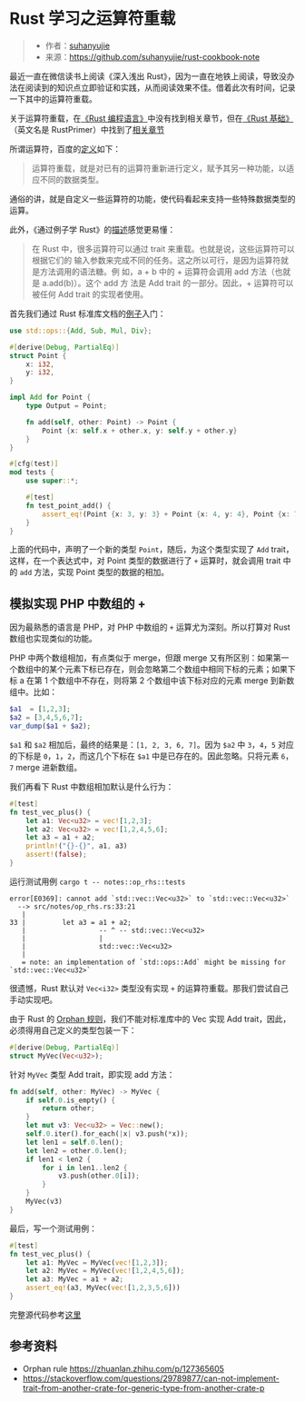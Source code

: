 # Rust 学习之运算符重载
>* 作者：[suhanyujie](https://github.com/suhanyujie)
>* 来源：https://github.com/suhanyujie/rust-cookbook-note

最近一直在微信读书上阅读《深入浅出 Rust》，因为一直在地铁上阅读，导致没办法在阅读到的知识点立即验证和实践，从而阅读效果不佳。借着此次有时间，记录一下其中的运算符重载。

关于运算符重载，在[《Rust 编程语言》](https://kaisery.github.io/trpl-zh-cn/)中没有找到相关章节，但在[《Rust 基础》](https://rustcc.gitbooks.io/rustprimer/content/)（英文名是 RustPrimer）中找到了[相关章节](https://rustcc.gitbooks.io/rustprimer/content/operator-overloading/operator.html)

所谓运算符，百度的[定义](https://baike.baidu.com/item/%E8%BF%90%E7%AE%97%E7%AC%A6%E9%87%8D%E8%BD%BD)如下：
>运算符重载，就是对已有的运算符重新进行定义，赋予其另一种功能，以适应不同的数据类型。

通俗的讲，就是自定义一些运算符的功能，使代码看起来支持一些特殊数据类型的运算。

此外，《通过例子学 Rust》的[描述](https://rustwiki.org/zh-CN/rust-by-example/trait/ops.html)感觉更易懂：
>在 Rust 中，很多运算符可以通过 trait 来重载。也就是说，这些运算符可以根据它们的 输入参数来完成不同的任务。这之所以可行，是因为运算符就是方法调用的语法糖。例 如，a + b 中的 + 运算符会调用 add 方法（也就是 a.add(b)）。这个 add 方 法是 Add trait 的一部分。因此，+ 运算符可以被任何 Add trait 的实现者使用。

首先我们通过 Rust 标准库文档的[例子](https://doc.rust-lang.org/core/ops/)入门：

```rust
use std::ops::{Add, Sub, Mul, Div};

#[derive(Debug, PartialEq)]
struct Point {
    x: i32,
    y: i32,
}

impl Add for Point {
    type Output = Point;

    fn add(self, other: Point) -> Point {
        Point {x: self.x + other.x, y: self.y + other.y}
    }
}

#[cfg(test)]
mod tests {
    use super::*;

    #[test]
    fn test_point_add() {
        assert_eq!(Point {x: 3, y: 3} + Point {x: 4, y: 4}, Point {x: 7, y: 7});
    }
}
```

上面的代码中，声明了一个新的类型 `Point`，随后，为这个类型实现了 `Add` trait，这样，在一个表达式中，对 Point 类型的数据进行了 `+` 运算时，就会调用 trait 中的 `add` 方法，实现 Point 类型的数据的相加。

## 模拟实现 PHP 中数组的 +
因为最熟悉的语言是 PHP，对 PHP 中数组的 `+` 运算尤为深刻。所以打算对 Rust 数组也实现类似的功能。

PHP 中两个数组相加，有点类似于 merge，但跟 merge 又有所区别：如果第一个数组中的某个元素下标已存在，则会忽略第二个数组中相同下标的元素；如果下标 a 在第 1 个数组中不存在，则将第 2 个数组中该下标对应的元素 merge 到新数组中。比如：

```php
$a1  = [1,2,3];
$a2 = [3,4,5,6,7];
var_dump($a1 + $a2);
```

`$a1` 和 `$a2` 相加后，最终的结果是：`[1, 2, 3, 6, 7]`。因为 `$a2` 中 `3`，`4`，`5` 对应的下标是 `0`，`1`，`2`，而这几个下标在 `$a1` 中是已存在的。因此忽略。只将元素 `6`，`7` merge 进新数组。 

我们再看下 Rust 中数组相加默认是什么行为：

```rust
#[test]
fn test_vec_plus() {
    let a1: Vec<u32> = vec![1,2,3];
    let a2: Vec<u32> = vec![1,2,4,5,6];
    let a3 = a1 + a2;
    println!("{}-{}", a1, a3)
    assert!(false);
}
```

运行测试用例 `cargo t -- notes::op_rhs::tests`

```
error[E0369]: cannot add `std::vec::Vec<u32>` to `std::vec::Vec<u32>`
  --> src/notes/op_rhs.rs:33:21
   |
33 |         let a3 = a1 + a2;
   |                  -- ^ -- std::vec::Vec<u32>
   |                  |
   |                  std::vec::Vec<u32>
   |
   = note: an implementation of `std::ops::Add` might be missing for `std::vec::Vec<u32>`
```

很遗憾，Rust 默认对 `Vec<i32>` 类型没有实现 `+` 的运算符重载。那我们尝试自己手动实现吧。

由于 Rust 的 [Orphan 规则](https://internals.rust-lang.org/t/revisit-orphan-rules/7795)，我们不能对标准库中的 Vec 实现 Add trait，因此，必须得用自己定义的类型包装一下：

```rust
#[derive(Debug, PartialEq)]
struct MyVec(Vec<u32>);
```

针对 `MyVec` 类型 Add trait，即实现 add 方法：

```rust
fn add(self, other: MyVec) -> MyVec {
    if self.0.is_empty() {
        return other;
    }
    let mut v3: Vec<u32> = Vec::new();
    self.0.iter().for_each(|x| v3.push(*x));
    let len1 = self.0.len();
    let len2 = other.0.len();
    if len1 < len2 {
        for i in len1..len2 {
            v3.push(other.0[i]);
        }
    }
    MyVec(v3)
}
```

最后，写一个测试用例：

```rust
#[test]
fn test_vec_plus() {
    let a1: MyVec = MyVec(vec![1,2,3]);
    let a2: MyVec = MyVec(vec![1,2,4,5,6]);
    let a3: MyVec = a1 + a2;
    assert_eq!(a3, MyVec(vec![1,2,3,5,6]))
}
```

完整源代码参考[这里](src/notes/op_rhs.rs)

## 参考资料
* Orphan rule https://zhuanlan.zhihu.com/p/127365605
* https://stackoverflow.com/questions/29789877/can-not-implement-trait-from-another-crate-for-generic-type-from-another-crate-p
